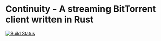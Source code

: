 # Continuity - A streaming BitTorrent client written in Rust

[![Build Status](https://travis-ci.org/ratorx/continuity.svg?branch=master)](https://travis-ci.org/ratorx/continuity)
